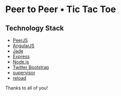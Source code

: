 Peer to Peer • Tic Tac Toe
==========================

Technology Stack
----------------
- [PeerJS](https://github.com/peers/peerjs)
- [AngularJS](https://github.com/angular/angular.js)
- [Jade](https://github.com/visionmedia/jade)
- [Express](https://github.com/visionmedia/express)
- [Node.js](https://github.com/joyent/node)
- [Twitter Bootstrap](https://github.com/twbs/bootstrap)
- [supervisor](https://github.com/isaacs/node-supervisor)
- [reload](https://github.com/jprichardson/reload)

Thanks to all of you!
